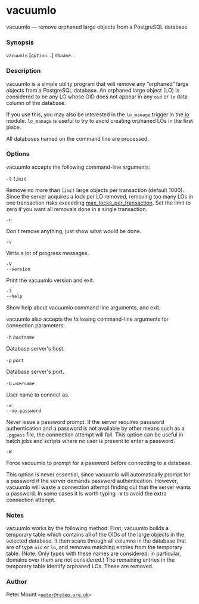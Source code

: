 # vacuumlo

vacuumlo — remove orphaned large objects from a PostgreSQL database

### Synopsis

`vacuumlo` \[_`option`_...\] _`dbname`_...

### Description

vacuumlo is a simple utility program that will remove any “orphaned” large objects from a PostgreSQL database. An orphaned large object \(LO\) is considered to be any LO whose OID does not appear in any `oid` or `lo` data column of the database.

If you use this, you may also be interested in the `lo_manage` trigger in the [lo](https://www.postgresql.org/docs/10/static/lo.html) module. `lo_manage` is useful to try to avoid creating orphaned LOs in the first place.

All databases named on the command line are processed.

### Options

vacuumlo accepts the following command-line arguments:

`-l` _`limit`_

Remove no more than _`limit`_ large objects per transaction \(default 1000\). Since the server acquires a lock per LO removed, removing too many LOs in one transaction risks exceeding [max\_locks\_per\_transaction](https://www.postgresql.org/docs/10/static/runtime-config-locks.html#GUC-MAX-LOCKS-PER-TRANSACTION). Set the limit to zero if you want all removals done in a single transaction.

`-n`

Don't remove anything, just show what would be done.

`-v`

Write a lot of progress messages.

`-V`  
`--version`

Print the vacuumlo version and exit.

`-?`  
`--help`

Show help about vacuumlo command line arguments, and exit.

vacuumlo also accepts the following command-line arguments for connection parameters:

`-h` _`hostname`_

Database server's host.

`-p` _`port`_

Database server's port.

`-U` _`username`_

User name to connect as.

`-w`  
`--no-password`

Never issue a password prompt. If the server requires password authentication and a password is not available by other means such as a `.pgpass` file, the connection attempt will fail. This option can be useful in batch jobs and scripts where no user is present to enter a password.

`-W`

Force vacuumlo to prompt for a password before connecting to a database.

This option is never essential, since vacuumlo will automatically prompt for a password if the server demands password authentication. However, vacuumlo will waste a connection attempt finding out that the server wants a password. In some cases it is worth typing `-W` to avoid the extra connection attempt.

### Notes

vacuumlo works by the following method: First, vacuumlo builds a temporary table which contains all of the OIDs of the large objects in the selected database. It then scans through all columns in the database that are of type `oid` or `lo`, and removes matching entries from the temporary table. \(Note: Only types with these names are considered; in particular, domains over them are not considered.\) The remaining entries in the temporary table identify orphaned LOs. These are removed.

### Author

Peter Mount `<`[`peter@retep.org.uk`](mailto:peter@retep.org.uk)`>`

